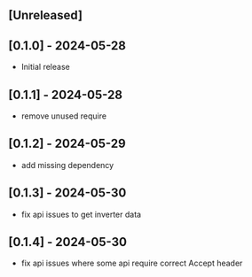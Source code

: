 ## [Unreleased]

## [0.1.0] - 2024-05-28
- Initial release
## [0.1.1] - 2024-05-28
- remove unused require
## [0.1.2] - 2024-05-29
- add missing dependency
## [0.1.3] - 2024-05-30
- fix api issues to get inverter data
## [0.1.4] - 2024-05-30
- fix api issues where some api require correct Accept header 

